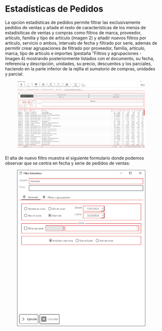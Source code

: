 # Estadísticas de Pedidos

La opción estadísticas de pedidos permite filtrar las exclusivamente pedidos de ventas y añade el resto de características de los menús de estadísiticas de ventas y compras como filtros de marca, proveedor, artículo, familia y tipo de artículo (imagen 2) y añadir nuevos filtros por artículo, servicio o ambos, intervalo de fecha y filtrado por serie, además de permitir crear agrupaciones de filtrado por proveedor, familia, artículo, marca, tipo de artículo e importes (pestaña "Filtros y agrupaciones - Imagen 4) mostrando posteriormente listados con el documento, su fecha, referencia y descripción, unidades, su precio, descuentos y los parciales, haciendo en la parte inferior de la rejilla el sumatorio de compras, unidades y parcial:

<figure><img src="../../.gitbook/assets/imagen (11).png" alt=""><figcaption></figcaption></figure>

El alta de nuevo filtro muestra el siguiente formulario donde podemos observar que se centra en fecha y serie de pedidos de ventas:

<figure><img src="../../.gitbook/assets/imagen.png" alt=""><figcaption></figcaption></figure>
